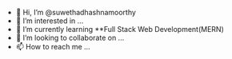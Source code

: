- 👋 Hi, I’m @suwethadhashnamoorthy
- 👀 I’m interested in ...
- 🌱 I’m currently learning **Full Stack Web Development(MERN)
- 💞️ I’m looking to collaborate on ...
- 📫 How to reach me ...

<!---
suwethadhashnamoorthy/suwethadhashnamoorthy is a ✨ special ✨ repository because its `README.md` (this file) appears on your GitHub profile.
You can click the Preview link to take a look at your changes.
--->
